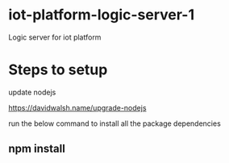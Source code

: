 # iot-platform-logic-server-1
Logic server for iot platform

# Steps to setup

update nodejs

https://davidwalsh.name/upgrade-nodejs

run the below command to install all the package dependencies

## npm install
